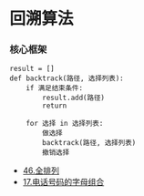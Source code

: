 # 回溯算法

### 核心框架
```
result = []  
def backtrack(路径, 选择列表):  
    if 满足结束条件:
        result.add(路径)
        return

    for 选择 in 选择列表:
        做选择
        backtrack(路径, 选择列表)
        撤销选择
```

* [46.全排列](https://leetcode-cn.com/problems/permutations/)
* [17.电话号码的字母组合](https://leetcode-cn.com/problems/letter-combinations-of-a-phone-number/)
